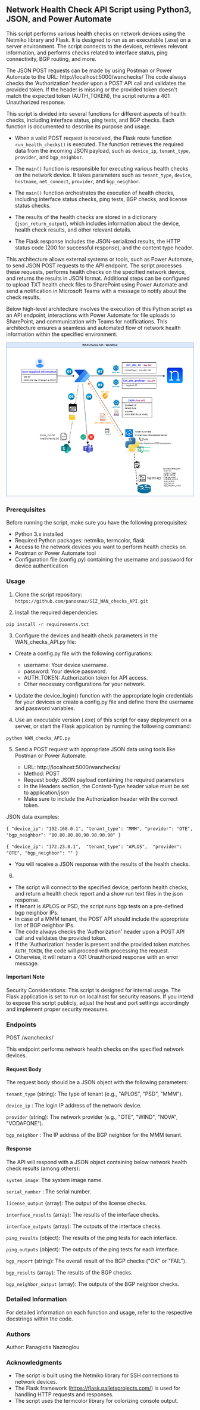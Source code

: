 ## **Network Health Check API Script using Python3, JSON, and Power Automate** 

This script performs various health checks on network devices using the Netmiko library and Flask.
It is designed to run as an executable (.exe) on a server environment. 
The script connects to the devices, retrieves relevant information, and performs checks related to
interface status, ping connectivity, BGP routing, and more.

The JSON POST requests can be made by using Postman or Power Automate to the URL: http://localhost:5000/wanchecks/
The code always checks the 'Authorization' header upon a POST API call and validates the provided token.
If the header is missing or the provided token doesn't match the expected token (AUTH_TOKEN), the script returns a 401 Unauthorized response.

This script is divided into several functions for different aspects of health checks, including
interface status, ping tests, and BGP checks. Each function is documented to describe its purpose
and usage.

- When a valid POST request is received, the Flask route function `run_health_checks()` is executed.
  The function retrieves the required data from the incoming JSON payload, such as `device_ip`, `tenant_type`, `provider`, and `bgp_neighbor`.

- The `main()` function is responsible for executing various health checks on the network device. It takes parameters such as `tenant_type`, `device`, `hostname`, `net_connect`, `provider`, and `bgp_neighbor`.

- The `main()` function orchestrates the execution of health checks, including interface status checks, ping tests, BGP checks, and license status checks.

- The results of the health checks are stored in a dictionary (`json_return_output`), which includes information about the device, health check results, and other relevant details.

- The Flask response includes the JSON-serialized results, the HTTP status code (200 for successful response), and the content type header.

This architecture allows external systems or tools, such as Power Automate, to send JSON POST requests to the API endpoint. The script processes these requests, performs health checks on the specified network device, and returns the results in JSON format.
Additional steps can be configured to upload TXT health check files to SharePoint using Power Automate and send a notification in Microsoft Teams with a message to notify about the check results.

Below high-level architecture involves the execution of this Python script as an API endpoint, interactions with Power Automate for file uploads to SharePoint, and communication with Teams for notifications. 
This architecture ensures a seamless and automated flow of network health information within the specified environment.

![WAN_checks_API Diagram](https://github.com/panosnaz/SIZ_WAN_checks_API/blob/6627aa7ef3714929b04619c6fa3ac798bee0a579/WAN%20checks%20API_v0.2.png)
### **Prerequisites** 

Before running the script, make sure you have the following prerequisites:

- Python 3.x installed
- Required Python packages: netmiko, termcolor, flask
- Access to the network devices you want to perform health checks on
- Postman or Power Automate tool
- Configuration file (config.py) containing the username and password for device authentication

### **Usage** 

1. Clone the script repository:
`https://github.com/panosnaz/SIZ_WAN_checks_API.git`

2. Install the required dependencies:

`pip install -r requirements.txt`

3. Configure the devices and health check parameters in the WAN_checks_API.py file:

- Create a config.py file with the following configurations:
	- username: Your device username.
	- password: Your device password.
	- AUTH_TOKEN: Authorization token for API access.
	- Other necessary configurations for your network.
	
- Update the device_login() function with the appropriate login credentials for your devices or create a config.py file and define there the username and password variables.

4. Use an executable version (.exe) of this script for easy deployment on a server, or start the Flask application by running the following command:

`python WAN_checks_API.py`

5. Send a POST request with appropriate JSON data using tools like Postman or Power Automate:

	- URL: http://localhost:5000/wanchecks/
	- Method: POST
	- Request body: JSON payload containing the required parameters
	- In the Headers section, the Content-Type header value must be set to application/json 
	- Make sure to include the Authorization header with the correct token.

JSON data examples:

`
{
  "device_ip": "192.168.0.1",
  "tenant_type": "MMM",
  "provider": "OTE",
  "bgp_neighbor": "80.80.80.80,90.90.90.90"
}
`

`
{
"device_ip": "172.23.0.1", 
"tenant_type": "APLOS", 
"provider": "OTE",
"bgp_neighbor": ""
}
`

- You will receive a JSON response with the results of the health checks.


6. 
- The script will connect to the specified device, perform health checks, and return a health check report and a show run text files in the json response.
- If tenant is APLOS or PSD, the script runs bgp tests on a pre-defined bgp neighbor IPs. 
- In case of a MMM tenant, the POST API should include the appropriate list of BGP neighbor IPs.
- The code always checks the 'Authorization' header upon a POST API call and validates the provided token. 
- If the 'Authorization' header is present and the provided token matches `AUTH_TOKEN`, the code will proceed with processing the request. 
- Otherwise, it will return a 401 Unauthorized response with an error message.


#### **Important Note**

Security Considerations: 
This script is designed for internal usage. 
The Flask application is set to run on localhost for security reasons. 
If you intend to expose this script publicly, adjust the host and port settings accordingly and implement proper security measures.
	
### **Endpoints**

POST /wanchecks/

This endpoint performs network health checks on the specified network devices.

#### **Request Body**

The request body should be a JSON object with the following parameters:

`tenant_type` (string): The type of tenant (e.g., "APLOS", "PSD", "MMM").

`device_ip` : The login IP address of the network device.

`provider` (string): The network provider (e.g., "OTE", "WIND", "NOVA", "VODAFONE").

`bgp_neighbor` : The IP address of the BGP neighbor for the MMM tenant.


#### **Response**

The API will respond with a JSON object containing below network health check results (among others):

`system_image`: The system image name.

`serial_number` : The serial number.

`license_output` (array): The output of the license checks.

`interface_results` (array): The results of the interface checks.

`interface_outputs` (array): The outputs of the interface checks.

`ping_results` (object): The results of the ping tests for each interface.

`ping_outputs` (object): The outputs of the ping tests for each interface.

`bgp_report` (string): The overall result of the BGP checks ("OK" or "FAIL").

`bgp_results` (array): The results of the BGP checks.

`bgp_neighbor_output` (array): The outputs of the BGP neighbor checks.



### **Detailed Information**

For detailed information on each function and usage, refer to the respective docstrings within the code.

### **Authors** 

Author: Panagiotis Naziroglou

### **Acknowledgments** 

- The script is built using the Netmiko library for SSH connections to network devices.
- The Flask framework (https://flask.palletsprojects.com/) is used for handling HTTP requests and responses.
- The script uses the termcolor library for colorizing console output.